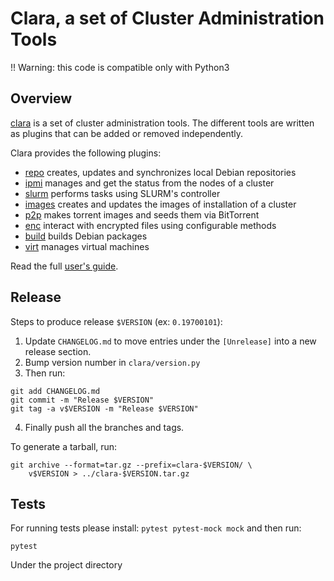 Clara, a set of Cluster Administration Tools
============================================

!! Warning: this code is compatible only with Python3

## Overview

[clara](https://github.com/edf-hpc/clara/blob/master/docs/source/clara.md) is a set of cluster administration tools.  The different tools are written as plugins that can be added or removed independently.

Clara provides the following plugins:
* [repo](https://github.com/edf-hpc/clara/blob/master/docs/source/clara-repo.md)     creates, updates and synchronizes local Debian repositories
* [ipmi](https://github.com/edf-hpc/clara/blob/master/docs/source/clara-ipmi.md)    manages and get the status from the nodes of a cluster
* [slurm](https://github.com/edf-hpc/clara/blob/master/docs/source/clara-slurm.md)    performs tasks using SLURM's controller
* [images](https://github.com/edf-hpc/clara/blob/master/docs/source/clara-images.md)   creates and updates the images of installation of a cluster
* [p2p](https://github.com/edf-hpc/clara/blob/master/docs/source/clara-p2p.md)      makes torrent images and seeds them via BitTorrent
* [enc](https://github.com/edf-hpc/clara/blob/master/docs/source/clara-enc.md)     interact with encrypted files using configurable methods
* [build](https://github.com/edf-hpc/clara/blob/master/docs/source/clara-build.md)     builds Debian packages
* [virt](https://github.com/edf-hpc/clara/blob/master/docs/source/clara-virt.md)     manages virtual machines

Read the full [user's guide](http://edf-hpc.github.io/clara/).

## Release

Steps to produce release `$VERSION` (ex: `0.19700101`):

1. Update `CHANGELOG.md` to move entries under the `[Unrelease]` into a new
   release section.
2. Bump version number in `clara/version.py`
3. Then run:

```
git add CHANGELOG.md
git commit -m "Release $VERSION"
git tag -a v$VERSION -m "Release $VERSION"
```

4. Finally push all the branches and tags.

To generate a tarball, run:

```
git archive --format=tar.gz --prefix=clara-$VERSION/ \
    v$VERSION > ../clara-$VERSION.tar.gz
```

## Tests

For running tests please install: `pytest pytest-mock mock` and then run:

```buildoutcfg
pytest
```
Under the project directory